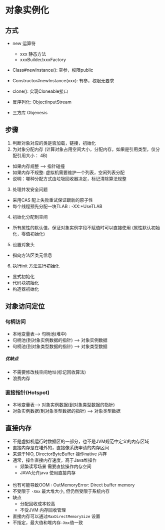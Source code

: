 # 对象实例化

## 方式
- new 运算符
  - xxx 静态方法
  - xxxBuilder/xxxFactory
- Class#newInstance(): 空参，权限public
- Constructor#newInstance(xxx): 有参，权限无要求

- clone(): 实现Cloneable接口
- 反序列化: ObjectInputStream
- 三方库 Objenesis

## 步骤
1. 判断对象对应的类是否加载，链接，初始化
2. 为对象分配内存 (计算对象占用空间大小，分配内存，如果是引用类型，仅分配引用大小： 4B)
  - 如果内存规整 --> 指针碰撞
  - 如果内存不规整: 虚拟机需要维护一个列表，空闲列表分配
  - 说明：哪种分配方式由垃圾回收器决定，标记清除算法规整

3. 处理并发安全问题
 - 采用CAS 配上失败重试保证跟新的原子性
 - 每个线程预先分配一块TLAB : -XX:+UseTLAB

4. 初始化分配到空间
 - 所有属性的默认值，保证对象实例字段不赋值时可以直接使用
  (属性默认初始化，零值初始化) 

5. 设置对象头
  - 指向方法区类元信息
  

6. 执行init 方法进行初始化
  - 显式初始化
  - 代码块初始化
  - 构造器初始化


## 对象访问定位

### 句柄访问
 - 本地变量表--> 句柄池(堆中) 
 - 句柄池(到对象实例数据的指针) --> 对象实例数据
 - 句柄池(到对象类型数据的指针) --> 对象类型数据

##### 优缺点
 - 不需要修改栈空间地址(标记回收算法)
 - 浪费内存

### 直接指针(Hotspot)
 - 本地变量表--> 对象实例数据(到对象类型数据的指针)
 - 对象实例数据(到对象类型数据的指针) --> 对象类型数据

 ## 直接内存

 - 不是虚拟机运行时数据区的一部分，也不是JVM规范中定义的内存区域
 - 直接内存是在堆外的，直接像系统申请的内存区间
 - 来源于NIO, DirectorByteBuffer 操作native 内存
 - 通常，操作直接内存速度，高于Java堆操作
   - 频繁读写场景 需要直接操作内存空间
   - JAVA允许java 使用直接内存

####
 - 也有可能导致OOM : OutMemoryError: Direct buffer memory
 - 不受限于 `-Xmx` 最大堆大小, 但仍然受限于系统内存
 - 缺点
   - 分配回收成本较高
   - 不受JVM 内存回收管理
 - 直接内存可以通过`MaxDirectMemorySize` 设置
 - 不指定，最大值和堆内存`-Xmx`值一致
